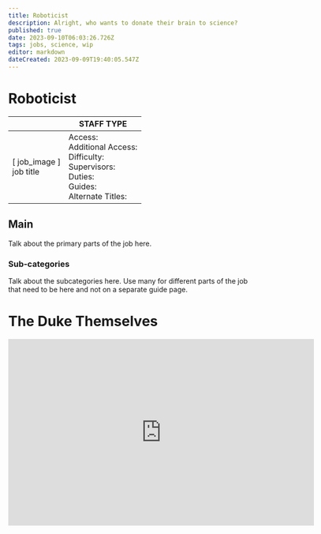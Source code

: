 ```yaml
---
title: Roboticist
description: Alright, who wants to donate their brain to science?
published: true
date: 2023-09-10T06:03:26.726Z
tags: jobs, science, wip
editor: markdown
dateCreated: 2023-09-09T19:40:05.547Z
---
```


# Roboticist

|                             | STAFF TYPE                                                                                   |
|-----------------------------|----------------------------------------------------------------------------------------------|
| \[ job_image ]<br>job title | Access:<br>Additional Access:<br>Difficulty:<br>Supervisors:<br>Duties:<br>Guides:<br>Alternate Titles: |

## Main 
Talk about the primary parts of the job here.


### Sub-categories
Talk about the subcategories here. Use many for different parts of the job that need to be here and not on a separate guide page.

# The Duke Themselves
<iframe src="https://player.twitch.tv/?channel=thedukeofook&parent=wiki.monkestation.com" frameborder="0" allowfullscreen="true" scrolling="no" height="378" width="620"></iframe>